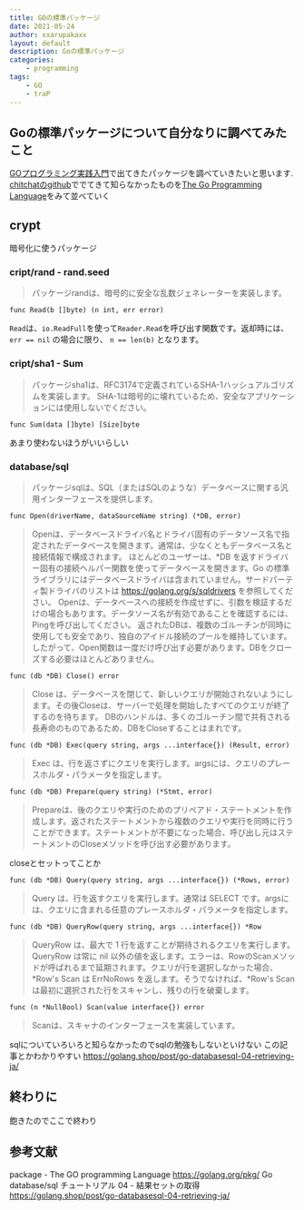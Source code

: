 ```yaml
---
title: GOの標準パッケージ
date: 2021-05-24
author: xxarupakaxx
layout: default
description: Goの標準パッケージ
categories:
    - programming
tags:
    - GO
    - traP
---
```


## Goの標準パッケージについて自分なりに調べてみたこと
[GOプログラミング実践入門](https://www.amazon.co.jp/Go%E3%83%97%E3%83%AD%E3%82%B0%E3%83%A9%E3%83%9F%E3%83%B3%E3%82%B0%E5%AE%9F%E8%B7%B5%E5%85%A5%E9%96%80-%E6%A8%99%E6%BA%96%E3%83%A9%E3%82%A4%E3%83%96%E3%83%A9%E3%83%AA%E3%81%A7%E3%82%BC%E3%83%AD%E3%81%8B%E3%82%89Web%E3%82%A2%E3%83%97%E3%83%AA%E3%82%92%E4%BD%9C%E3%82%8B-impress-gear%E3%82%B7%E3%83%AA%E3%83%BC%E3%82%BA-Sheong-Chang-ebook/dp/B06XKPNVWV?tag=maftracking264432-22&linkCode=ure&creative=6339)で出てきたパッケージを調べていきたいと思います.
[chitchatのgithub](https://github.com/mushahiroyuki/gowebprog/tree/master/ch02/chitchat)ででてきて知らなかったものを[The Go Programming Language](https://golang.org/pkg/)をみて並べていく
## crypt
暗号化に使うパッケージ
### cript/rand - rand.seed
> パッケージrandは、暗号的に安全な乱数ジェネレーターを実装します。
```
func Read(b []byte) (n int, err error)
```
`Read`は、`io.ReadFull`を使って`Reader.Read`を呼び出す関数です。返却時には、 `err == nil` の場合に限り、 `n == len(b)` となります。
### cript/sha1 - Sum
>パッケージsha1は、RFC3174で定義されているSHA-1ハッシュアルゴリズムを実装します。
SHA-1は暗号的に壊れているため、安全なアプリケーションには使用しないでください。

```
func Sum(data []byte) [Size]byte
```

あまり使わないほうがいいらしい
### database/sql

> パッケージsqlは、SQL（またはSQLのような）データベースに関する汎用インターフェースを提供します。
```
func Open(driverName, dataSourceName string) (*DB, error)
```
>Openは、データベースドライバ名とドライバ固有のデータソース名で指定されたデータベースを開きます。通常は、少なくともデータベース名と接続情報で構成されます。
ほとんどのユーザーは、*DB を返すドライバー固有の接続ヘルパー関数を使ってデータベースを開きます。Go の標準ライブラリにはデータベースドライバは含まれていません。サードパーティ製ドライバのリストは https://golang.org/s/sqldrivers を参照してください。
Openは、データベースへの接続を作成せずに、引数を検証するだけの場合もあります。データソース名が有効であることを確認するには、Pingを呼び出してください。
返されたDBは、複数のゴルーチンが同時に使用しても安全であり、独自のアイドル接続のプールを維持しています。したがって、Open関数は一度だけ呼び出す必要があります。DBをクローズする必要はほとんどありません。
```
func (db *DB) Close() error
```
>Close は、データベースを閉じて、新しいクエリが開始されないようにします。その後Closeは、サーバーで処理を開始したすべてのクエリが終了するのを待ちます。
DBのハンドルは、多くのゴルーチン間で共有される長寿命のものであるため、DBをCloseすることはまれです。
```
func (db *DB) Exec(query string, args ...interface{}) (Result, error)
```
> Exec は、行を返さずにクエリを実行します。argsには、クエリのプレースホルダ・パラメータを指定します。
```
func (db *DB) Prepare(query string) (*Stmt, error)
```
> Prepareは、後のクエリや実行のためのプリペアド・ステートメントを作成します。返されたステートメントから複数のクエリや実行を同時に行うことができます。ステートメントが不要になった場合、呼び出し元はステートメントのCloseメソッドを呼び出す必要があります。

closeとセットってことか

```
func (db *DB) Query(query string, args ...interface{}) (*Rows, error)
```
> Query は、行を返すクエリを実行します。通常は SELECT です。argsには、クエリに含まれる任意のプレースホルダ・パラメータを指定します。

```
func (db *DB) QueryRow(query string, args ...interface{}) *Row
```
> QueryRow は、最大で 1 行を返すことが期待されるクエリを実行します。QueryRow は常に nil 以外の値を返します。エラーは、RowのScanメソッドが呼ばれるまで延期されます。クエリが行を選択しなかった場合、 *Row's Scan は ErrNoRows を返します。そうでなければ、*Row's Scanは最初に選択された行をスキャンし、残りの行を破棄します。
```
func (n *NullBool) Scan(value interface{}) error
```
> Scanは、スキャナのインターフェースを実装しています。

sqlについていろいろと知らなかったのでsqlの勉強もしないといけない
この記事とかわかりやすい
https://golang.shop/post/go-databasesql-04-retrieving-ja/
## 終わりに
飽きたのでここで終わり


## 参考文献
package - The GO programming Language https://golang.org/pkg/
Go database/sql チュートリアル 04 - 結果セットの取得
https://golang.shop/post/go-databasesql-04-retrieving-ja/